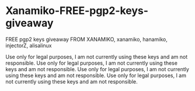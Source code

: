 # Xanamiko-FREE-pgp2-keys-giveaway
FREE pgp2 keys giveaway FROM XANAMIKO, xanamiko, hanamiko, injectorZ, alisalinux

Use only for legal purposes, I am not currently using these keys and am not responsible.
Use only for legal purposes, I am not currently using these keys and am not responsible.
Use only for legal purposes, I am not currently using these keys and am not responsible.
Use only for legal purposes, I am not currently using these keys and am not responsible.

